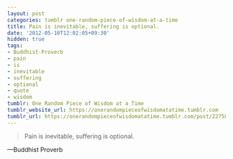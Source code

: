 ```yaml
---
layout: post
categories: tumblr one-random-piece-of-wisdom-at-a-time
title: Pain is inevitable, suffering is optional.
date: '2012-05-10T12:02:05+09:30'
hidden: true
tags:
- Buddhist-Proverb
- pain
- is
- inevitable
- suffering
- optional
- quote
- wisdom
tumblr: One Random Piece of Wisdom at a Time
tumblr_website_url: https://onerandompieceofwisdomatatime.tumblr.com
tumblr_url: https://onerandompieceofwisdomatatime.tumblr.com/post/22758126595/pain-is-inevitable-suffering-is-optional
---
```

> Pain is inevitable, suffering is optional.

—Buddhist Proverb
